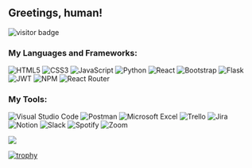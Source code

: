 ## Greetings, human!

![visitor badge](https://visitor-badge.glitch.me/badge?page_id=jedens5000.visitor-badge&left_text=You%20Are%20Visitor:)

### My Languages and Frameworks:<br/>
![HTML5](https://img.shields.io/badge/html5-%23E34F26.svg?style=for-the-badge&logo=html5&logoColor=white)
![CSS3](https://img.shields.io/badge/css3-%231572B6.svg?style=for-the-badge&logo=css3&logoColor=white)
![JavaScript](https://img.shields.io/badge/javascript-%23323330.svg?style=for-the-badge&logo=javascript&logoColor=%23F7DF1E)
![Python](https://img.shields.io/badge/python-3670A0?style=for-the-badge&logo=python&logoColor=ffdd54)
![React](https://img.shields.io/badge/react-%2320232a.svg?style=for-the-badge&logo=react&logoColor=%2361DAFB)
![Bootstrap](https://img.shields.io/badge/bootstrap-%23563D7C.svg?style=for-the-badge&logo=bootstrap&logoColor=white)
![Flask](https://img.shields.io/badge/flask-%23000.svg?style=for-the-badge&logo=flask&logoColor=white)
![JWT](https://img.shields.io/badge/JWT-black?style=for-the-badge&logo=JSON%20web%20tokens)
![NPM](https://img.shields.io/badge/NPM-%23000000.svg?style=for-the-badge&logo=npm&logoColor=white)
![React Router](https://img.shields.io/badge/React_Router-CA4245?style=for-the-badge&logo=react-router&logoColor=white)

### My Tools:<br/>
![Visual Studio Code](https://img.shields.io/badge/Visual%20Studio%20Code-0078d7.svg?style=for-the-badge&logo=visual-studio-code&logoColor=white)
![Postman](https://img.shields.io/badge/Postman-FF6C37?style=for-the-badge&logo=postman&logoColor=white)
![Microsoft Excel](https://img.shields.io/badge/Microsoft_Excel-217346?style=for-the-badge&logo=microsoft-excel&logoColor=white)
![Trello](https://img.shields.io/badge/Trello-%23026AA7.svg?style=for-the-badge&logo=Trello&logoColor=white)
![Jira](https://img.shields.io/badge/jira-%230A0FFF.svg?style=for-the-badge&logo=jira&logoColor=white)
![Notion](https://img.shields.io/badge/Notion-%23000000.svg?style=for-the-badge&logo=notion&logoColor=white)
![Slack](https://img.shields.io/badge/Slack-4A154B?style=for-the-badge&logo=slack&logoColor=white)
![Spotify](https://img.shields.io/badge/Spotify-1ED760?style=for-the-badge&logo=spotify&logoColor=white)
![Zoom](https://img.shields.io/badge/Zoom-2D8CFF?style=for-the-badge&logo=zoom&logoColor=white)

<span>
<img align="center" src="https://github-readme-stats.vercel.app/api/top-langs/?username=jedens5000&layout=compact" />

[![trophy](https://github-profile-trophy.vercel.app/?username=jedens5000&rank=-C)](https://github.com/ryo-ma/github-profile-trophy)
</span>


  
<!-- THESE ARE REPO CARDS THAT ARE NOT BEING USED
<a href="https://github.com/jedens5000/Health-Tracker-4GA">
  <img align="center" src="https://github-readme-stats.vercel.app/api/pin/?username=jedens5000&repo=Health-Tracker-4GA" />
</a>

<a href="https://github.com/jedens5000/React-Breaking-Bad">
  <img align="center" src="https://github-readme-stats.vercel.app/api/pin/?username=jedens5000&repo=React-Breaking-Bad" />
</a>
-->


<!--
**jedens5000/jedens5000** is a ✨ _special_ ✨ repository because its `README.md` (this file) appears on your GitHub profile.

Here are some ideas to get you started:

- 🔭 I’m currently working on ...
- 🌱 I’m currently learning ...
- 👯 I’m looking to collaborate on ...
- 🤔 I’m looking for help with ...
- 💬 Ask me about ...
- 📫 How to reach me: ...
- ⚡ Fun fact: ...
-->
